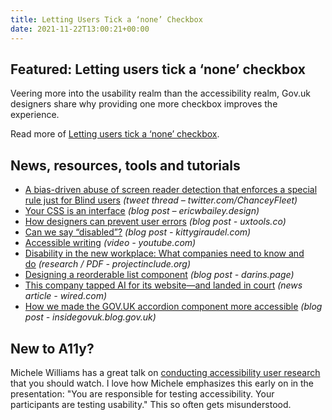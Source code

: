 ```yaml
---
title: Letting Users Tick a ‘none’ Checkbox
date: 2021-11-22T13:00:21+00:00
---
```


## Featured: Letting users tick a ‘none’ checkbox

Veering more into the usability realm than the accessibility realm, Gov.uk designers share why providing one more checkbox improves the experience.

Read more of [Letting users tick a ‘none’ checkbox](https://designnotes.blog.gov.uk/2021/11/15/letting-users-tick-a-none-checkbox/).

## News, resources, tools and tutorials

- [A bias-driven abuse of screen reader detection that enforces a special rule just for Blind users](https://twitter.com/ChanceyFleet/status/1460023280983842821) *(tweet thread – twitter.com/ChanceyFleet)*
- [Your CSS is an interface](https://ericwbailey.design/writing/your-css-is-an-interface/) *(blog post – ericwbailey.design)*
- [How designers can prevent user errors](https://uxtools.co/blog/how-designers-can-prevent-user-errors) *(blog post - uxtools.co)*
- [Can we say “disabled”?](https://kittygiraudel.com/2021/11/12/can-we-say-disabled/) *(blog post - kittygiraudel.com)*
- [Accessible writing](https://www.youtube.com/watch?v=mtV05PG0ZX4) *(video - youtube.com)*
- [Disability in the new workplace: What companies need to know and do](https://projectinclude.org/assets/pdf/Project_Include_Disabled_Workers_Report_1121_R3.pdf) *(research / PDF - projectinclude.org)*
- [Designing a reorderable list component](https://www.darins.page/articles/designing-a-reorderable-list-component) *(blog post - darins.page)*
- [This company tapped AI for its website—and landed in court](https://www.wired.com/story/company-tapped-ai-website-landed-court/) *(news article - wired.com)*
- [How we made the GOV.UK accordion component more accessible](https://insidegovuk.blog.gov.uk/2021/10/29/how-we-made-the-gov-uk-accordion-component-more-accessible/) *(blog post - insidegovuk.blog.gov.uk)*

## New to A11y?

Michele Williams has a great talk on [conducting accessibility user research](https://technica11y.org/conducting-accessibility-user-research-what-s-reall) that you should watch. I love how Michele emphasizes this early on in the presentation: "You are responsible for testing accessibility. Your participants are testing usability." This so often gets misunderstood.
